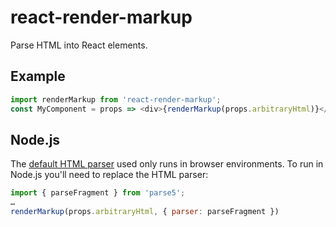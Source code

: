 # react-render-markup

Parse HTML into React elements.

## Example

```js
import renderMarkup from 'react-render-markup';
const MyComponent = props => <div>{renderMarkup(props.arbitraryHtml)}</div>;
```

## Node.js

The [default HTML parser](https://www.npmjs.com/package/dom-parse) used only runs in browser environments. To run in Node.js you'll need to replace the HTML parser:

```js
import { parseFragment } from 'parse5';
…
renderMarkup(props.arbitraryHtml, { parser: parseFragment })
```
